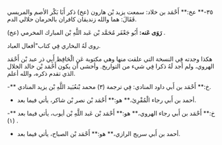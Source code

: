 ٣٥-** عخ:** أَحْمَد بن خلاد: سمعت يزيد بْن هارون (عخ) ذكر أَبَا بَكْر الأصم والمريسي فَقَالَ: هما والله زنديقان كافران بالحرمان حلالي الدم.

**رَوَى عَنه:** أَبُو جَعْفَر مُحَمَّد بْن عَبد اللَّهِ بْن المبارك المخرمي (عخ) .

روى لَهُ البخاري فِي كتاب"أفعال العباد.

هكذا وجدته فِي النسخة التي علقت منها وهي مكتوبة عَنِ الْحَافِظ أَبِي ذر عبد بْن أَحْمَد الهروي، ولم أجد لَهُ ذكرا فِي شيء من التواريخ. وأخشى أن يكون أَحْمَد بْن خالد الخلال الذي تقدم ذكره، والله أعلم.

-** خ:** أَحْمَد بن أَبي داود المنادي: فِي ترجمة (٣) محمد بْنعُبَيد اللَّهِ بْن يزيد المنادي.

- أحمد بن أَبي رجاء الْمُقْرِئ،** هو:** أَحْمَد بْن نصر بْن شاكر، يأتي فيما بعد.

-** خ:** أَحْمَد بن أَبي رجاء الهروي،** هو:** أَحْمَد بْن عَبد اللَّهِ بْن أيوب، يأتي فيما بعد (١) .

- أحمد بن أَبي سريج الرازي،** هو:** أَحْمَد بْن الصباح، يأتي فيما بعد.